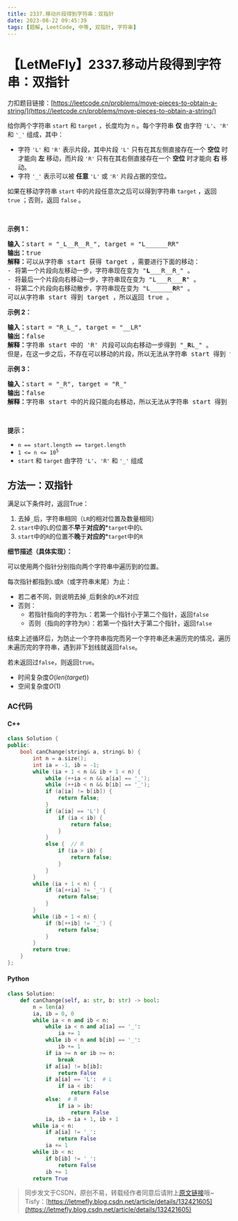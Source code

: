 ```yaml
---
title: 2337.移动片段得到字符串：双指针
date: 2023-08-22 09:45:39
tags: [题解, LeetCode, 中等, 双指针, 字符串]
---
```


# 【LetMeFly】2337.移动片段得到字符串：双指针

力扣题目链接：[https://leetcode.cn/problems/move-pieces-to-obtain-a-string/](https://leetcode.cn/problems/move-pieces-to-obtain-a-string/)

<p>给你两个字符串 <code>start</code> 和 <code>target</code> ，长度均为 <code>n</code> 。每个字符串 <strong>仅</strong> 由字符 <code>'L'</code>、<code>'R'</code> 和 <code>'_'</code> 组成，其中：</p>

<ul>
	<li>字符 <code>'L'</code> 和 <code>'R'</code> 表示片段，其中片段 <code>'L'</code> 只有在其左侧直接存在一个 <strong>空位</strong> 时才能向 <strong>左</strong> 移动，而片段 <code>'R'</code> 只有在其右侧直接存在一个 <strong>空位</strong> 时才能向 <strong>右</strong> 移动。</li>
	<li>字符 <code>'_'</code> 表示可以被 <strong>任意</strong> <code>'L'</code> 或 <code>'R'</code> 片段占据的空位。</li>
</ul>

<p>如果在移动字符串 <code>start</code> 中的片段任意次之后可以得到字符串 <code>target</code> ，返回 <code>true</code> ；否则，返回 <code>false</code> 。</p>

<p>&nbsp;</p>

<p><strong>示例 1：</strong></p>

<pre><strong>输入：</strong>start = "_L__R__R_", target = "L______RR"
<strong>输出：</strong>true
<strong>解释：</strong>可以从字符串 start 获得 target ，需要进行下面的移动：
- 将第一个片段向左移动一步，字符串现在变为 "<strong>L</strong>___R__R_" 。
- 将最后一个片段向右移动一步，字符串现在变为 "L___R___<strong>R</strong>" 。
- 将第二个片段向右移动散步，字符串现在变为 "L______<strong>R</strong>R" 。
可以从字符串 start 得到 target ，所以返回 true 。
</pre>

<p><strong>示例 2：</strong></p>

<pre><strong>输入：</strong>start = "R_L_", target = "__LR"
<strong>输出：</strong>false
<strong>解释：</strong>字符串 start 中的 'R' 片段可以向右移动一步得到 "_<strong>R</strong>L_" 。
但是，在这一步之后，不存在可以移动的片段，所以无法从字符串 start 得到 target 。
</pre>

<p><strong>示例 3：</strong></p>

<pre><strong>输入：</strong>start = "_R", target = "R_"
<strong>输出：</strong>false
<strong>解释：</strong>字符串 start 中的片段只能向右移动，所以无法从字符串 start 得到 target 。</pre>

<p>&nbsp;</p>

<p><strong>提示：</strong></p>

<ul>
	<li><code>n == start.length == target.length</code></li>
	<li><code>1 &lt;= n &lt;= 10<sup>5</sup></code></li>
	<li><code>start</code> 和 <code>target</code> 由字符 <code>'L'</code>、<code>'R'</code> 和 <code>'_'</code> 组成</li>
</ul>


    
## 方法一：双指针

满足以下条件时，返回True：

1. 去掉```_```后，字符串相同（```LR```的相对位置及数量相同）
2. ```start```中的```L```的位置不**早**于**对应的***```target```中的```L```
3. ```start```中的```R```的位置不**晚**于**对应的***```target```中的```R```

**细节描述（具体实现）：**

可以使用两个指针分别指向两个字符串中遍历到的位置。

每次指针都指到```L```或```R```（或字符串末尾）为止：

+ 若二者不同，则说明去掉```_```后剩余的```LR```不对应
+ 否则：
   + 若指针指向的字符为```L```：若第一个指针小于第二个指针，返回```false```
   + 否则（指向的字符为```R```）：若第一个指针大于第二个指针，返回```false```

结束上述循环后，为防止一个字符串指完而另一个字符串还未遍历完的情况，遍历未遍历完的字符串，遇到非下划线就返回```false```。

若未返回过```false```，则返回```true```。

+ 时间复杂度$O(len(target))$
+ 空间复杂度$O(1)$

### AC代码

#### C++

```cpp
class Solution {
public:
    bool canChange(string& a, string& b) {
        int n = a.size();
        int ia = -1, ib = -1;
        while (ia + 1 < n && ib + 1 < n) {
            while (++ia < n && a[ia] == '_');
            while (++ib < n && b[ib] == '_');
            if (a[ia] != b[ib]) {
                return false;
            }
            if (a[ia] == 'L') {
                if (ia < ib) {
                    return false;
                }
            }
            else {  // R
                if (ia > ib) {
                    return false;
                }
            }
        }
        while (ia + 1 < n) {
            if (a[++ia] != '_') {
                return false;
            }
        }
        while (ib + 1 < n) {
            if (b[++ib] != '_') {
                return false;
            }
        }
        return true;
    }
};
```

#### Python

```python
class Solution:
    def canChange(self, a: str, b: str) -> bool:
        n = len(a)
        ia, ib = 0, 0
        while ia < n and ib < n:
            while ia < n and a[ia] == '_':
                ia += 1
            while ib < n and b[ib] == '_':
                ib += 1
            if ia >= n or ib >= n:
                break
            if a[ia] != b[ib]:
                return False
            if a[ia] == 'L':  # L
                if ia < ib:
                    return False
            else:  # R
                if ia > ib:
                    return False
            ia, ib = ia + 1, ib + 1
        while ia < n:
            if a[ia] != '_':
                return False
            ia += 1
        while ib < n:
            if b[ib] != '_':
                return False
            ib += 1
        return True
```

> 同步发文于CSDN，原创不易，转载经作者同意后请附上[原文链接](https://blog.letmefly.xyz/2023/08/22/LeetCode%202337.%E7%A7%BB%E5%8A%A8%E7%89%87%E6%AE%B5%E5%BE%97%E5%88%B0%E5%AD%97%E7%AC%A6%E4%B8%B2/)哦~
> Tisfy：[https://letmefly.blog.csdn.net/article/details/132421605](https://letmefly.blog.csdn.net/article/details/132421605)
